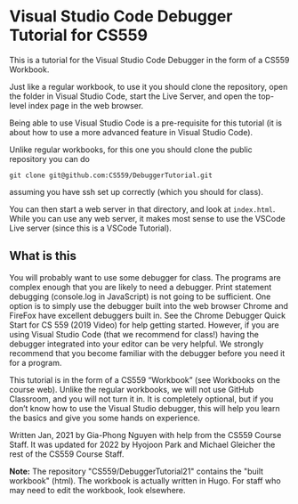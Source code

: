 # Visual Studio Code Debugger Tutorial for CS559

This is a tutorial for the Visual Studio Code Debugger in the form
of a CS559 Workbook.

Just like a regular workbook, to use it you should clone the repository,
open the folder in Visual Studio Code, start the Live Server, and open
the top-level index page in the web browser.

Being able to use Visual Studio Code is a pre-requisite for this tutorial
(it is about how to use a more advanced feature in Visual Studio Code).

Unlike regular workbooks, for this one you should clone the public repository
you can do

    git clone git@github.com:CS559/DebuggerTutorial.git

assuming you have ssh set up correctly (which you should for class).

You can then start a web server in that directory, and look at `index.html`. 
While you can use any web server, it makes most sense to use the VSCode Live
server (since this is a VSCode Tutorial).

## What is this

You will probably want to use some debugger for class. The programs are complex enough that you are likely to need a debugger. Print statement debugging (console.log in JavaScript) is not going to be sufficient. One option is to simply use the debugger built into the web browser Chrome and FireFox have excellent debuggers built in. See the Chrome Debugger Quick Start for CS 559 (2019 Video) for help getting started. However, if you are using Visual Studio Code (that we recommend for class!) having the debugger integrated into your editor can be very helpful. We strongly recommend that you become familiar with the debugger before you need it for a program.

This tutorial is in the form of a CS559 “Workbook” (see Workbooks on the course web). Unlike the regular workbooks, we will not use GitHub Classroom, and you will not turn it in. It is completely optional, but if you don’t know how to use the Visual Studio debugger, this will help you learn the basics and give you some hands on experience.

Written Jan, 2021 by Gia-Phong Nguyen with help from the CS559 Course Staff. It was updated for 2022 by Hyojoon Park and Michael Gleicher the rest of the CS559 Course Staff.

**Note:** The repository "CS559/DebuggerTutorial21" contains the "built workbook" (html). The workbook is actually written in Hugo. For staff who may need to edit the workbook, look elsewhere.
